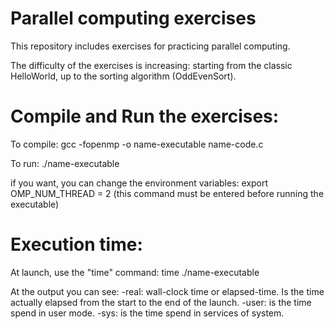 # Parallel computing exercises
This repository includes exercises for practicing parallel computing.

The difficulty of the exercises is increasing: starting from the classic HelloWorld, up to the sorting algorithm (OddEvenSort).

# Compile and Run the exercises:
To compile: gcc -fopenmp -o name-executable name-code.c

To run: ./name-executable

if you want, you can change the environment variables: export OMP_NUM_THREAD = 2 (this command must be entered before running the executable)

# Execution time:
At launch, use the "time" command: time ./name-executable

At the output you can see:
-real: wall-clock time or elapsed-time. Is the time actually elapsed from the start to the end of the launch.
-user: is the time spend in user mode.
-sys: is the time spend in services of system.
